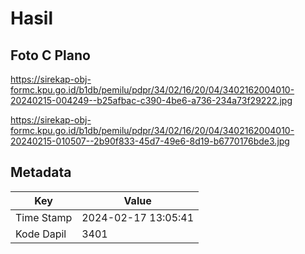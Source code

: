 # Hasil

## Foto C Plano

https://sirekap-obj-formc.kpu.go.id/b1db/pemilu/pdpr/34/02/16/20/04/3402162004010-20240215-004249--b25afbac-c390-4be6-a736-234a73f29222.jpg

https://sirekap-obj-formc.kpu.go.id/b1db/pemilu/pdpr/34/02/16/20/04/3402162004010-20240215-010507--2b90f833-45d7-49e6-8d19-b6770176bde3.jpg


## Metadata

| Key        | Value               |
| ---------- | ------------------- |
| Time Stamp | 2024-02-17 13:05:41 |
| Kode Dapil | 3401                |



